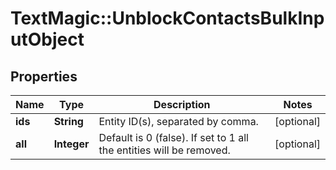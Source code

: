 # TextMagic::UnblockContactsBulkInputObject

## Properties
Name | Type | Description | Notes
------------ | ------------- | ------------- | -------------
**ids** | **String** | Entity ID(s), separated by comma. | [optional] 
**all** | **Integer** | Default is 0 (false). If set to 1 all the entities will be removed. | [optional] 


